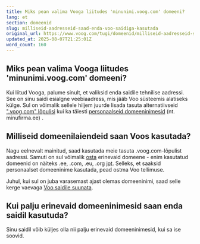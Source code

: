 ```yaml
---
title: Miks pean valima Vooga liitudes 'minunimi.voog.com' domeeni?
lang: et
section: domeenid
slug: milliseid-aadresseid-saad-enda-voo-saidiga-kasutada
original_url: https://www.voog.com/tugi/domeenid/milliseid-aadresseid-saad-enda-voo-saidiga-kasutada
updated_at: 2025-08-07T21:25:01Z
word_count: 160
---
```

## Miks pean valima Vooga liitudes 'minunimi.voog.com' domeeni?

Kui liitud Vooga, palume sinult, et valiksid enda saidile tehnilise aadressi. See on sinu saidi esialgne veebiaadress, mis jääb Voo süsteemis alatiseks külge. Sul on võimalik sellele hiljem juurde lisada tasuta alternatiivseid [".voog.com" lõpulisi](/tugi/domeenid/lisa-saidile-rohkem-tasuta-aadresse) kui ka täiesti [personaalseid domeeninimesid](/tugi/domeenid/personaalse-domeeni-ostmine) (nt. minufirma.ee) .

## Milliseid domeenilaiendeid saan Voos kasutada?

Nagu eelnevalt mainitud, saad kasutada meie tasuta .voog.com-lõpulist aadressi. Samuti on sul võimalik [osta](/tugi/domeenid/personaalse-domeeni-ostmine) erinevaid domeene - enim kasutatud domeenid on näiteks .ee, .com, .eu, .org [jpt](/tugi/domeenid/domeenide-hinnad). Selleks, et saaksid personaalset domeeninime kasutada, pead ostma Voo tellimuse.

Juhul, kui sul on juba varasemast ajast olemas domeeninimi, saad selle kerge vaevaga [Voo saidile suunata](/tugi/domeenid/kasuta-juba-eelnevalt-eksisteerivat-domeeni).

## Kui palju erinevaid domeeninimesid saan enda saidil kasutuda?

Sinu saidil võib küljes olla nii palju erinevaid domeeninimesid, kui sa ise soovid.

